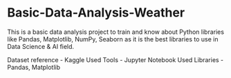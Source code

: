 # Basic-Data-Analysis-Weather
This is a basic data analysis project to train and know about Python libraries like Pandas, Matplotlib, NumPy, Seaborn as it is the best libraries to use in Data Science &amp; AI field.

Dataset reference - Kaggle
Used Tools - Jupyter Notebook
Used Libraries - Pandas, Matplotlib
